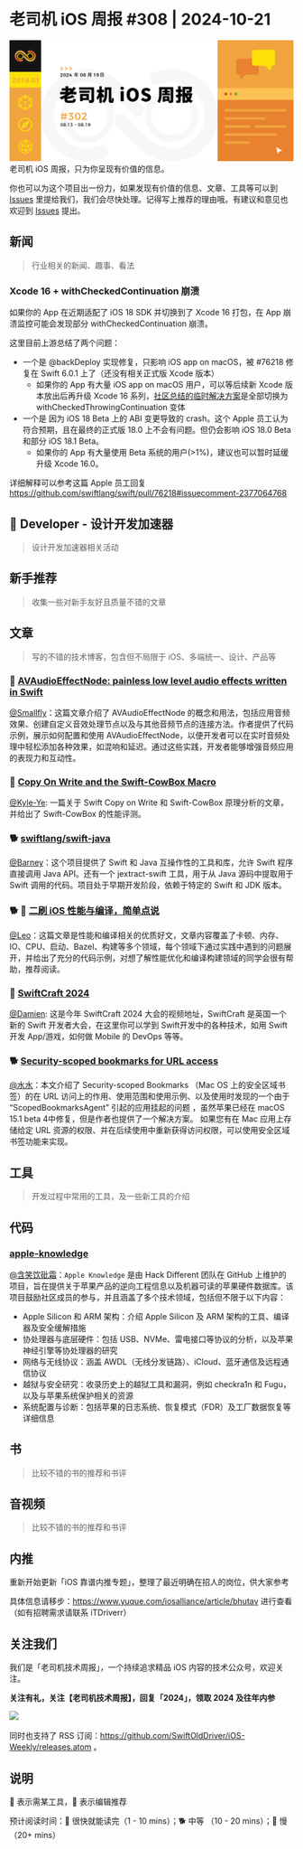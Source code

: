 # 老司机 iOS 周报 #308 | 2024-10-21

![ios-weekly](https://github.com/SwiftOldDriver/iOS-Weekly/blob/master/assets/weekly-header/302.jpg?raw=true)
老司机 iOS 周报，只为你呈现有价值的信息。

你也可以为这个项目出一份力，如果发现有价值的信息、文章、工具等可以到 [Issues](https://github.com/SwiftOldDriver/iOS-Weekly/issues) 里提给我们，我们会尽快处理。记得写上推荐的理由哦。有建议和意见也欢迎到 [Issues](https://github.com/SwiftOldDriver/iOS-Weekly/issues) 提出。

## 新闻

> 行业相关的新闻、趣事、看法

### Xcode 16 + withCheckedContinuation 崩溃

如果你的 App 在近期适配了 iOS 18 SDK 并切换到了 Xcode 16 打包，在 App 崩溃监控可能会发现部分 withCheckedContinuation 崩溃。

这里目前上游总结了两个问题：
- 一个是 @backDeploy 实现修复，只影响 iOS app on macOS，被 #76218 修复在 Swift 6.0.1 上了（还没有相关正式版 Xcode 版本）
  - 如果你的 App 有大量 iOS app on macOS 用户，可以等后续新 Xcode 版本放出后再升级 Xcode 16 系列，[社区总结的临时解决方案](https://github.com/RevenueCat/purchases-ios/issues/4177)是全部切换为 withCheckedThrowingContinuation 变体
- 一个是 因为 iOS 18 Beta 上的 ABI 变更导致的 crash。这个 Apple 员工认为符合预期，且在最终的正式版 18.0 上不会有问题。但仍会影响 iOS 18.0 Beta 和部分 iOS 18.1 Beta。
  - 如果你的 App 有大量使用 Beta 系统的用户(>1%)，建议也可以暂时延缓升级 Xcode 16.0。

详细解释可以参考这篇 Apple 员工回复 https://github.com/swiftlang/swift/pull/76218#issuecomment-2377064768

##  Developer - 设计开发加速器

> 设计开发加速器相关活动

## 新手推荐

> 收集一些对新手友好且质量不错的文章

## 文章

> 写的不错的技术博客，包含但不局限于 iOS、多端统一、设计、产品等

### 🐎 [AVAudioEffectNode: painless low level audio effects written in Swift](https://orjpap.github.io/swift/low-level/audio/avfoundation/2024/09/19/avAudioEffectNode.html)
[@Smallfly](https://github.com/iostalks)：这篇文章介绍了 AVAudioEffectNode 的概念和用法，包括应用音频效果、创建自定义音效处理节点以及与其他音频节点的连接方法。作者提供了代码示例，展示如何配置和使用 AVAudioEffectNode，以便开发者可以在实时音频处理中轻松添加各种效果，如混响和延迟。通过这些实践，开发者能够增强音频应用的表现力和互动性。

### 🐎 [Copy On Write and the Swift-CowBox Macro](https://swifttoolkit.dev/posts/copy-on-write-cowbox)

[@Kyle-Ye](https://github.com/Kyle-Ye): 一篇关于 Swift Copy on Write 和 Swift-CowBox 原理分析的文章，并给出了 Swift-CowBox 的性能评测。

### 🐕 [swiftlang/swift-java](https://github.com/swiftlang/swift-java)

[@Barney](https://github.com/BarneyZhaoooo)：这个项目提供了 Swift 和 Java 互操作性的工具和库，允许 Swift 程序直接调用 Java API。还有一个 jextract-swift 工具，用于从 Java 源码中提取用于 Swift 调用的代码。项目处于早期开发阶段，依赖于特定的 Swift 和 JDK 版本。

### 🐕 🌟 [二刷 iOS 性能与编译，简单点说](https://mp.weixin.qq.com/s/X96VdTsskmNVCoqMzZjbgg)
[@Leo](https://github.com/leomobiledeveloper)：这篇文章是性能和编译相关的优质好文，文章内容覆盖了卡顿、内存、IO、CPU、启动、Bazel、构建等多个领域，每个领域下通过实践中遇到的问题展开，并给出了充分的代码示例，对想了解性能优化和编译构建领域的同学会很有帮助，推荐阅读。

### 🐎 [SwiftCraft 2024](https://www.youtube.com/playlist?list=PLugrLwuQvERqB4Kj8GOPwCnUMOLxJ0Ny9)

[@Damien](https://github.com/ZengyiMa): 这是今年 SwiftCraft 2024 大会的视频地址，SwiftCraft 是英国一个新的 Swift 开发者大会，在这里你可以学到 Swift开发中的各种技术，如用 Swift 开发 App/游戏，如何做 Mobile 的 DevOps 等等。

### 🐕 [Security-scoped bookmarks for URL access](https://www.avanderlee.com/swift/security-scoped-bookmarks-for-url-access/)

[@水水](https://www.xuyanlan.com/categories/iOS/)：本文介绍了 Security-scoped Bookmarks （Mac OS 上的安全区域书签）的在 URL 访问上的作用、使用范围和使用示例、以及使用时发现的一个由于 “ScopedBookmarksAgent” 引起的应用挂起的问题 ，虽然苹果已经在 macOS 15.1 beta 4中修复，但是作者也提供了一个解决方案。 如果您有在 Mac 应用上存储给定 URL 资源的权限、并在后续使用中重新获得访问权限，可以使用安全区域书签功能来实现。

## 工具

> 开发过程中常用的工具，及一些新工具的介绍

## 代码

### [apple-knowledge](https://github.com/hack-different/apple-knowledge)

[@含笑饮砒霜](https://weibo.com/chinafishnews/)：`Apple Knowledge` 是由 Hack Different 团队在 GitHub 上维护的项目，旨在提供关于苹果产品的逆向工程信息以及机器可读的苹果硬件数据库。该项目鼓励社区成员的参与，并且涵盖了多个技术领域，包括但不限于以下内容：

- Apple Silicon 和 ARM 架构：介绍 Apple Silicon 及 ARM 架构的工具、编译器及安全缓解措施
- 协处理器与底层硬件：包括 USB、NVMe、雷电接口等协议的分析，以及苹果神经引擎等协处理器的研究
- 网络与无线协议：涵盖 AWDL（无线分发链路）、iCloud、蓝牙通信及远程通信协议
- 越狱与安全研究：收录历史上的越狱工具和漏洞，例如 checkra1n 和 Fugu，以及与苹果系统保护相关的资源
- 系统配置与诊断：包括苹果的日志系统、恢复模式（FDR）及工厂数据恢复等详细信息



## 书

> 比较不错的书的推荐和书评

## 音视频

> 比较不错的书的推荐和书评

## 内推

重新开始更新「iOS 靠谱内推专题」，整理了最近明确在招人的岗位，供大家参考

具体信息请移步：https://www.yuque.com/iosalliance/article/bhutav 进行查看（如有招聘需求请联系 iTDriverr）

## 关注我们

我们是「老司机技术周报」，一个持续追求精品 iOS 内容的技术公众号，欢迎关注。

**关注有礼，关注【老司机技术周报】，回复「2024」，领取 2024 及往年内参**

![](https://github.com/SwiftOldDriver/iOS-Weekly/blob/master/assets/qrcode_for_wechat.jpg?raw=true)

同时也支持了 RSS 订阅：https://github.com/SwiftOldDriver/iOS-Weekly/releases.atom 。

## 说明

🚧 表示需某工具，🌟 表示编辑推荐

预计阅读时间：🐎 很快就能读完（1 - 10 mins）；🐕 中等 （10 - 20 mins）；🐢 慢（20+ mins）
